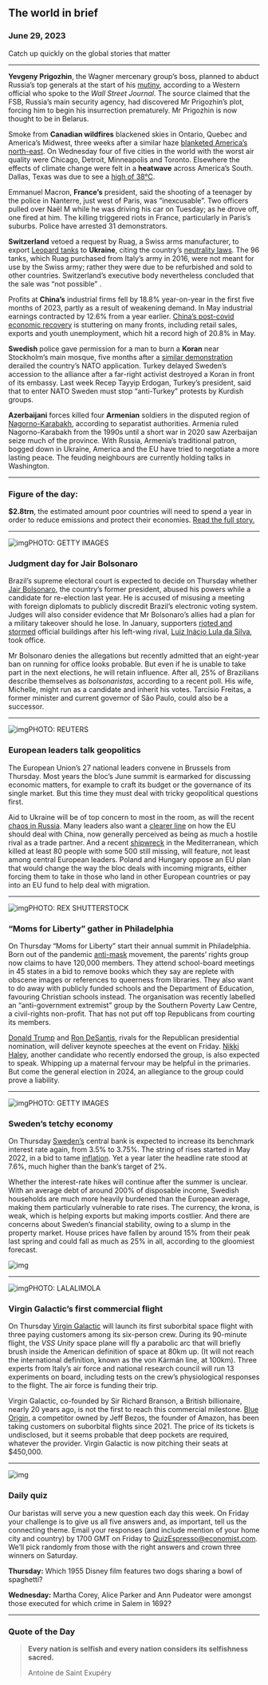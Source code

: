 ## The world in brief

### June 29, 2023

Catch up quickly on the global stories that matter



------



**Yevgeny Prigozhin**, the Wagner mercenary group’s boss, planned to abduct Russia’s top generals at the start of his [mutiny](https://www.economist.com/the-economist-explains/2023/06/27/what-happened-when-russias-air-force-attacked-wagners-rebels), according to a Western official who spoke to the *Wall Street Journal.* The source claimed that the FSB, Russia’s main security agency, had discovered Mr Prigozhin’s plot, forcing him to begin his insurrection prematurely. Mr Prigozhin is now thought to be in Belarus.

Smoke from **Canadian wildfires** blackened skies in Ontario, Quebec and America’s Midwest, three weeks after a similar haze [blanketed America’s north-east](https://www.economist.com/graphic-detail/2023/06/07/smoke-blackens-the-air-in-americas-north-east). On Wednesday four of five cities in the world with the worst air quality were Chicago, Detroit, Minneapolis and Toronto. Elsewhere the effects of climate change were felt in a **heatwave** across America’s South. Dallas, Texas was due to see a [high of 38°C](https://www.economist.com/united-states/2022/09/01/heatwaves-kill-more-americans-than-hurricanes-tornadoes-and-floods).

Emmanuel Macron, **France’s** president, said the shooting of a teenager by the police in Nanterre, just west of Paris, was “inexcusable”. Two officers pulled over Naël M while he was driving his car on Tuesday; as he drove off, one fired at him. The killing triggered riots in France, particularly in Paris’s suburbs. Police have arrested 31 demonstrators.

**Switzerland** vetoed a request by Ruag, a Swiss arms manufacturer, to export [Leopard tanks](https://www.economist.com/the-economist-explains/2023/01/25/what-makes-germanys-leopard-2-tank-the-best-fit-for-ukraine) to **Ukraine**, citing the country’s [neutrality laws](https://www.economist.com/europe/2023/01/19/europes-neutral-countries-are-having-to-adapt-to-the-new-world). The 96 tanks, which Ruag purchased from Italy’s army in 2016, were not meant for use by the Swiss army; rather they were due to be refurbished and sold to other countries. Switzerland’s executive body nevertheless concluded that the sale was “not possible” .

Profits at **China’s** industrial firms fell by 18.8% year-on-year in the first five months of 2023, partly as a result of weakening demand. In May industrial earnings contracted by 12.6% from a year earlier. [China’s post-covid economic recovery](https://www.economist.com/leaders/2023/06/22/chinas-economic-recovery-is-spluttering-the-prognosis-is-not-good) is stuttering on many fronts, including retail sales, exports and youth unemployment, which hit a record high of 20.8% in May.

**Swedish** police gave permission for a man to burn a **Koran** near Stockholm’s main mosque, five months after a [similar demonstration](https://www.economist.com/europe/2023/02/02/a-burnt-koran-holds-back-sweden-and-finland-from-joining-nato) derailed the country’s NATO application. Turkey delayed Sweden’s accession to the alliance after a far-right activist destroyed a Koran in front of its embassy. Last week Recep Tayyip Erdogan, Turkey’s president, said that to enter NATO Sweden must stop “anti-Turkey” protests by Kurdish groups.

**Azerbaijani** forces killed four **Armenian** soldiers in the disputed region of [Nagorno-Karabakh](https://www.economist.com/europe/2023/01/12/the-armenians-of-nagorno-karabakh-have-been-blockaded-by-azerbaijan), according to separatist authorities. Armenia ruled Nagorno-Karabakh from the 1990s until a short war in 2020 saw Azerbaijan seize much of the province. With Russia, Armenia’s traditional patron, bogged down in Ukraine, America and the EU have tried to negotiate a more lasting peace. The feuding neighbours are currently holding talks in Washington.



------



### Figure of the day: 

**$2.8trn**, the estimated amount poor countries will need to spend a year in order to reduce emissions and protect their economies. [Read the full story.](https://www.economist.com/finance-and-economics/2023/06/27/the-choice-between-a-poorer-today-and-a-hotter-tomorrow)



------



![img](https://niceboy.online/insight/public/Espresso/PHOTOS/20230701_dap326.jpg)PHOTO: GETTY IMAGES

### Judgment day for Jair Bolsonaro

Brazil’s supreme electoral court is expected to decide on Thursday whether [Jair Bolsonaro](https://www.economist.com/the-americas/2023/05/25/lula-wants-to-purge-brazil-of-jair-bolsonaros-influence), the country’s former president, abused his powers while a candidate for re-election last year. He is accused of misusing a meeting with foreign diplomats to publicly discredit Brazil’s electronic voting system. Judges will also consider evidence that Mr Bolsonaro’s allies had a plan for a military takeover should he lose. In January, supporters [rioted and stormed](https://www.economist.com/the-americas/2023/01/09/supporters-of-jair-bolsonaro-mount-an-insurrection-in-brazil) official buildings after his left-wing rival, [Luiz Inácio Lula da Silva](https://www.economist.com/the-americas/2023/06/13/lulas-ambitious-plans-to-save-the-amazon-clash-with-reality), took office.

Mr Bolsonaro denies the allegations but recently admitted that an eight-year ban on running for office looks probable. But even if he is unable to take part in the next elections, he will retain influence. After all, 25% of Brazilians describe themselves as *bolsonaristas*, according to a recent poll. His wife, Michelle, might run as a candidate and inherit his votes. Tarcísio Freitas, a former minister and current governor of São Paulo, could also be a successor.



------



![img](https://niceboy.online/insight/public/Espresso/PHOTOS/20230701_dap331.jpg)PHOTO: REUTERS

### European leaders talk geopolitics

The European Union’s 27 national leaders convene in Brussels from Thursday. Most years the bloc’s June summit is earmarked for discussing economic matters, for example to craft its budget or the governance of its single market. But this time they must deal with tricky geopolitical questions first.

Aid to Ukraine will be of top concern to most in the room, as will the recent [chaos in Russia](https://www.economist.com/europe/2023/06/25/prigozhins-strange-aborted-coup-is-a-sign-of-russias-malaise). Many leaders also want a [clearer line](https://www.economist.com/international/2023/05/15/europe-cant-decide-how-to-unplug-from-china) on how the EU should deal with China, now generally perceived as being as much a hostile rival as a trade partner. And a recent [shipwreck](https://www.economist.com/graphic-detail/2023/06/20/perilous-migrant-crossings-of-the-mediterranean-are-rising) in the Mediterranean, which killed at least 80 people with some 500 still missing, will feature, not least among central European leaders. Poland and Hungary oppose an EU plan that would change the way the bloc deals with incoming migrants, either forcing them to take in those who land in other European countries or pay into an EU fund to help deal with migration.



------



![img](https://niceboy.online/insight/public/Espresso/PHOTOS/20230701_dap329.jpg)PHOTO: REX SHUTTERSTOCK

### “Moms for Liberty” gather in Philadelphia

On Thursday “Moms for Liberty” start their annual summit in Philadelphia. Born out of the pandemic [anti-mask](https://www.economist.com/britain/2020/08/08/with-face-masks-britain-imported-an-american-culture-war) movement, the parents’ rights group now claims to have 120,000 members. They attend school-board meetings in 45 states in a bid to remove books which they say are replete with obscene images or references to queerness from libraries. They also want to do away with publicly funded schools and the Department of Education, favouring Christian schools instead. The organisation was recently labelled an “anti-government extremist” group by the Southern Poverty Law Centre, a civil-rights non-profit. That has not put off top Republicans from courting its members.

[Donald Trump](https://www.economist.com/leaders/2023/06/13/is-donald-trump-the-victim-of-a-witch-hunt) and [Ron DeSantis](https://www.economist.com/briefing/2023/05/24/ron-desantis-has-little-chance-of-beating-donald-trump), rivals for the Republican presidential nomination, will deliver keynote speeches at the event on Friday. [Nikki Haley](https://www.economist.com/united-states/2023/06/01/nikki-haley-like-other-long-shots-sees-a-path-to-victory), another candidate who recently endorsed the group, is also expected to speak. Whipping up a maternal fervour may be helpful in the primaries. But come the general election in 2024, an allegiance to the group could prove a liability.



------



![img](https://niceboy.online/insight/public/Espresso/PHOTOS/20230701_dap333.jpg)PHOTO: GETTY IMAGES

### Sweden’s tetchy economy

On Thursday [Sweden’s](https://www.economist.com/science-and-technology/2023/06/21/sweden-wants-to-build-an-entire-city-from-wood) central bank is expected to increase its benchmark interest rate again, from 3.5% to 3.75%. The string of rises started in May 2022, in a bid to tame [inflation](https://www.economist.com/leaders/2023/06/22/investors-must-prepare-for-sustained-higher-inflation). Yet a year later the headline rate stood at 7.6%, much higher than the bank’s target of 2%.

Whether the interest-rate hikes will continue after the summer is unclear. With an average debt of around 200% of disposable income, Swedish households are much more heavily burdened than the European average, making them particularly vulnerable to rate rises. The currency, the krona, is weak, which is helping exports but making imports costlier. And there are concerns about Sweden’s financial stability, owing to a slump in the property market. House prices have fallen by around 15% from their peak last spring and could fall as much as 25% in all, according to the gloomiest forecast.

![img](https://niceboy.online/insight/public/Espresso/PHOTOS/20230701_DAC681_0.jpg)



------



![img](https://niceboy.online/insight/public/Espresso/PHOTOS/20230701_dap339.jpg)PHOTO: LALALIMOLA

### Virgin Galactic’s first commercial flight

On Thursday [Virgin Galactic](https://www.economist.com/business/2021/07/15/will-sir-richard-bransons-virgin-galactic-jaunt-boost-space-tourism) will launch its first suborbital space flight with three paying customers among its six-person crew. During its 90-minute flight, the *VSS Unity* space plane will fly a parabolic arc that will briefly brush inside the American definition of space at 80km up. (It will not reach the international definition, known as the von Kármán line, at 100km). Three experts from Italy’s air force and national research council will run 13 experiments on board, including tests on the crew’s physiological responses to the flight. The air force is funding their trip.

Virgin Galactic, co-founded by Sir Richard Branson, a British billionaire, nearly 20 years ago, is not the first to reach this commercial milestone. [Blue Origin](https://www.economist.com/science-and-technology/2021/06/10/jeff-bezoss-flight-of-fancy), a competitor owned by Jeff Bezos, the founder of Amazon, has been taking customers on suborbital flights since 2021. The price of its tickets is undisclosed, but it seems probable that deep pockets are required, whatever the provider. Virgin Galactic is now pitching their seats at $450,000.



------



![img](https://niceboy.online/insight/public/Espresso/PHOTOS/QuizNEW_147.jpeg)

### Daily quiz

Our baristas will serve you a new question each day this week. On Friday your challenge is to give us all five answers and, as important, tell us the connecting theme. Email your responses (and include mention of your home city and country) by 1700 GMT on Friday to [QuizEspresso@economist.com](https://mail.google.com/mail/?view=cm&fs=1&tf=1&to=QuizEspresso@economist.com). We’ll pick randomly from those with the right answers and crown three winners on Saturday.

**Thursday:** Which 1955 Disney film features two dogs sharing a bowl of spaghetti?

**Wednesday:** Martha Corey, Alice Parker and Ann Pudeator were amongst those executed for which crime in Salem in 1692?



------



### Quote of the Day

> **Every nation is selfish and every nation considers its selfishness sacred.**
>
> Antoine de Saint Exupéry





